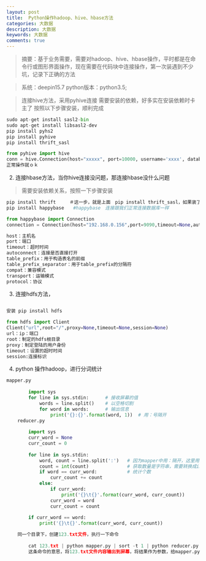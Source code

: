 ```yaml
---
layout: post
title:  Python操作hadoop、hive、hbase方法
categories: 大数据
description: 大数据
keywords: 大数据
comments: true
---
```


>摘要：基于业务需要，需要对hadoop、hive、hbase操作，平时都是在命令行或图形界面操作，现在需要在代码块中连接操作，第一次装遇到不少坑，记录下正确的方法
   

>系统：deepin15.7
python版本：python3.5;   

>连接hive方法，采用pyhive连接
需要安装的依赖，好多实在安装依赖时卡主了
按照以下步骤安装，顺利完成
    
```python
sudo apt-get install sasl2-bin
sudo apt-get install libsasl2-dev
pip install pyhs2
pip install pyhive
pip install thrift_sasl

from pyhive import hive
conn = hive.Connection(host="xxxxx", port=10000, username='xxxx', database='default')
正常操作就ｏｋ
```
    
 
   
2. 连接hbase方法，当你hive连接没问题，那连接hbase没什么问题
    
> 需要安装依赖关系，按照一下步骤安装  

```python
pip install thrift　　　＃这一步，就是上面　pip install thrift_sasl，如果装了，就不用再装
pip install happybase　　#happybase　连接跟我们正常连接数据库一样

from happybase import Connection
connection = Connection(host="192.168.0.156",port=9090,timeout=None,autoconnect=True,table_prefix=None,table_prefix_separator=b'_',compat='0.98', transport='buffered',protocol='binary')

host：主机名
port：端口
timeout：超时时间
autoconnect：连接是否直接打开
table_prefix：用于构造表名的前缀
table_prefix_separator：用于table_prefix的分隔符
compat：兼容模式
transport：运输模式
protocol：协议
```
            

3. 连接hdfs方法，  

```python

安装 pip install hdfs   

from hdfs import Client
Client("url",root="/",proxy=None,timeout=None,session=None)
url：ip：端口
root：制定的hdfs根目录
proxy：制定登陆的用户身份
timeout：设置的超时时间
session:连接标识
```
    
4. python 操作hadoop，进行分词统计　　

````python
mapper.py  
    
        import sys
        for line in sys.stdin:      # 接收屏幕的值
            words = line.split()    # 以空格切割
            for word in words:      # 输出信息
                print('{}:{}'.format(word, 1))  # 用：号隔开
    reducer.py  
        
        import sys
        curr_word = None
        curr_count = 0
        
        for line in sys.stdin:
            word, count = line.split(':')   # 因为mapper中用：隔开，这里用：分割
            count = int(count)              # 获取数量是字符串，需要转换成int
            if word == curr_word:           # 统计个数
                curr_count += count
            else:
                if curr_word:
                    print('{}\t{}'.format(curr_word, curr_count))
                curr_word = word
                curr_count = count
        
        if curr_word == word:
            print('{}\t{}'.format(curr_word, curr_count))

    同一个目录下，创建123.txt文件，执行一下命令　　
    
        cat 123.txt | python mapper.py | sort -t 1 | python reducer.py 
        这条命令的意思，将123.txt文件内容输出到屏幕，将结果作为参数，给mapper.py，输出的结果进行排序，间隔符１；将输出的结果再出作为参数给reducer.py
        
````
        
    